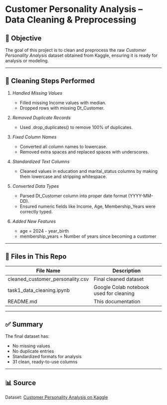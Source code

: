 # Customer Personality Analysis – Data Cleaning & Preprocessing

## 📌 Objective
The goal of this project is to clean and preprocess the raw *Customer Personality Analysis* dataset obtained from Kaggle, ensuring it is ready for analysis or modeling.

---

## 🧹 Cleaning Steps Performed

1. *Handled Missing Values*
   - Filled missing Income values with median.
   - Dropped rows with missing Dt_Customer.

2. *Removed Duplicate Records*
   - Used .drop_duplicates() to remove 100% of duplicates.

3. *Fixed Column Names*
   - Converted all column names to lowercase.
   - Removed extra spaces and replaced spaces with underscores.

4. *Standardized Text Columns*
   - Cleaned values in education and marital_status columns by making them lowercase and stripping whitespace.

5. *Converted Data Types*
   - Parsed Dt_Customer column into proper date format (YYYY-MM-DD).
   - Ensured numeric fields like Income, Age, Membership_Years were correctly typed.

6. *Added New Features*
   - age = 2024 - year_birth
   - membership_years = Number of years since becoming a customer

---

## 📁 Files in This Repo

| File Name | Description |
|-----------|-------------|
| cleaned_customer_personality.csv | Final cleaned dataset |
| task1_data_cleaning.ipynb | Google Colab notebook used for cleaning |
| README.md | This documentation |

---

## ✅ Summary
The final dataset has:
- No missing values
- No duplicate entries
- Standardized formats for analysis
- 31 clean, ready-to-use columns

---

## 📊 Source
Dataset: [Customer Personality Analysis on Kaggle](https://www.kaggle.com/datasets/imakash3011/customer-personality-analysis)
